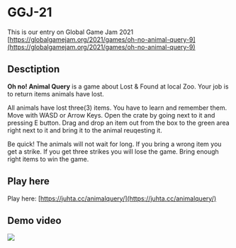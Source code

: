 # GGJ-21

This is our entry on Global Game Jam 2021
[https://globalgamejam.org/2021/games/oh-no-animal-query-9](https://globalgamejam.org/2021/games/oh-no-animal-query-9)

## Desctiption

**Oh no! Animal Query** is a game about Lost & Found at local Zoo. Your job is to return items animals have lost.

All animals have lost three(3) items. You have to learn and remember them. Move with WASD or Arrow Keys. Open the crate by going next to it and pressing E button. Drag and drop an item out from the box to the green area right next to it and bring it to the animal reuqesting it.

Be quick! The animals will not wait for long. If you bring a wrong item you get a strike. If you get three strikes you will lose the game. Bring enough right items to win the game.

## Play here

Play here: [https://juhta.cc/animalquery/](https://juhta.cc/animalquery/)

## Demo video

[![](http://img.youtube.com/vi/vzDz-L5AeBY/0.jpg)](http://www.youtube.com/watch?v=vzDz-L5AeBY "")

